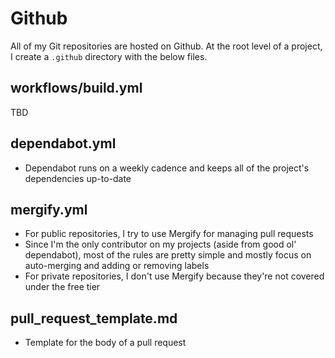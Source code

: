 # Github

All of my Git repositories are hosted on Github. At the root level of a project, I create a `.github` directory with the below files.

## workflows/build.yml

TBD

## dependabot.yml

- Dependabot runs on a weekly cadence and keeps all of the project's dependencies up-to-date

## mergify.yml

- For public repositories, I try to use Mergify for managing pull requests
- Since I'm the only contributor on my projects (aside from good ol' dependabot), most of the rules are pretty simple and mostly focus on auto-merging and adding or removing labels
- For private repositories, I don't use Mergify because they're not covered under the free tier

## pull_request_template.md

- Template for the body of a pull request
